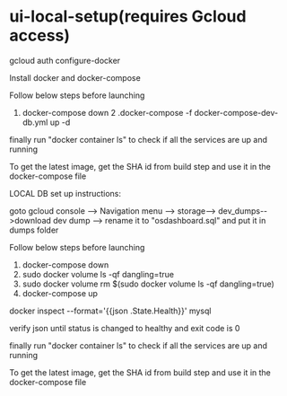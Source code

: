 # ui-local-setup(requires Gcloud access)

gcloud auth configure-docker

Install docker and docker-compose

Follow below steps before launching

1. docker-compose down
2 .docker-compose -f docker-compose-dev-db.yml up -d

finally run "docker container ls" to check if all the services are up and running


To get the latest image, get the SHA id from build step and use it in the docker-compose file


LOCAL DB set up instructions:


goto gcloud console --> Navigation menu --> storage--> dev_dumps-->download dev dump --> rename it to "osdashboard.sql" and put it in dumps folder

Follow below steps before launching

1. docker-compose down
2. sudo docker volume ls -qf dangling=true
3. sudo docker volume rm $(sudo docker volume ls -qf dangling=true)
4. docker-compose up

docker inspect --format='{{json .State.Health}}' mysql

verify json until status is changed to healthy and exit code is 0

finally run "docker container ls" to check if all the services are up and running

To get the latest image, get the SHA id from build step and use it in the docker-compose file


